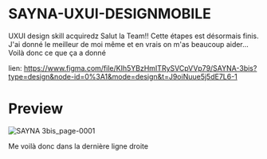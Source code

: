# SAYNA-UXUI-DESIGNMOBILE
UXUI design skill acquiredz
Salut la Team!! Cette étapes est désormais finis. J'ai donné le meilleur de moi même et en vrais on m'as beaucoup aider…
Voilà donc ce que ça a donné

lien: https://www.figma.com/file/KIh5YBzHmITRySVCpVVp79/SAYNA-3bis?type=design&node-id=0%3A1&mode=design&t=J9oiNuue5j5dE7L6-1

# Preview
![SAYNA 3bis_page-0001](https://github.com/Dokja620/SAYNA-UXUI-DESIGNMOBILE/assets/126552855/631fbb11-b1a1-4a9a-8f90-4a1b0c2049d0)

Me voilà donc dans la dernière ligne droite
